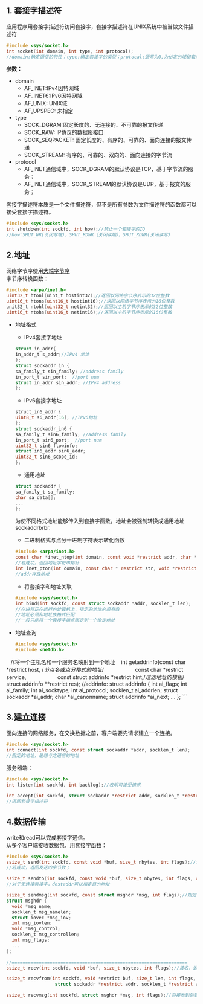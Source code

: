 ## 1. 套接字描述符
应用程序用套接字描述符访问套接字，套接字描述符在UNIX系统中被当做文件描述符<br>
```c
#include <sys/socket.h>
int socket(int domain, int type, int protocol);
//domain:确定通信的特性；type:确定套接字的类型；protocal:通常为0,为给定的域和套接字类型选择默认协议
```
**参数：**
  - domain
    - AF_INET:IPv4因特网域
    - AF_INET6:IPv6因特网域
    - AF_UNIX: UNIX域
    - AF_UPSPEC: 未指定
  - type
    - SOCK_DGRAM:固定长度的、无连接的、不可靠的报文传递
    - SOCK_RAW: IP协议的数据报接口
    - SOCK_SEQPACKET: 固定长度的、有序的、可靠的、面向连接的报文传递
    - SOCK_STREAM: 有序的、可靠的、双向的、面向连接的字节流
  - protocol
    - AF_INET通信域中，SOCK_DGRAM的默认协议是TCP，基于字节流的服务；
    - AF_INET通信域中，SOCK_STREAM的默认协议是UDP，基于报文的服务；
  
  套接字描述符本质是一个文件描述符，但不是所有参数为文件描述符的函数都可以接受套接字描述符。<br>
  ```c
  #include <sys/socket.h>
  int shutdown(int sockfd, int how);//禁止一个套接字的IO
  //how:SHUT_WR(关闭写端)，SHUT_RDWR（关闭读端），SHUT_RDWR(关闭读写)
  ```
  ## 2.地址
  网络字节序使用[大端字节序](http://blog.csdn.net/liuchenjane/article/details/74601737)<br>
  字节序转换函数：<br>
  ```c
  #include <arpa/inet.h>
  uint32_t htonl(uint_t hostint32);//返回以网络字节序表示的32位整数
  uint16_t htons(uint16_t hostint16);//返回以网络字节序表示的16位整数
  unit32_t ntohl(uint32_t netint32);//返回以主机字节序表示的32位整数
  uint16_t ntohs(uint16_t netint16);//返回以主机字节序表示的16位整数
  ```
  - 地址格式
    - IPv4套接字地址
    ```c
    struct in_addr{
    in_addr_t s_addr;//IPv4 地址
    };
    struct sockaddr_in {
    sa_family_t sin_family; //address family
    in_port_t sin_port;  //port num
    struct in_addr sin_addr; //IPv4 address
    };
    ```
    - IPv6套接字地址
    ```c
    struct_in6_addr {
    uint8_t s6_addr[16]; //IPv6地址
    };
    struct sockaddr_in6 {
    sa_family_t sin6_family; //address family
    in_port_t sin6_port;  //port num
    uint32_t sin6_flowinfo;
    struct in6_addr sin6_addr;
    uint32_t sin6_scope_id;
    };
    ```
    - 通用地址
    ```c
    struct sockaddr {
    sa_family_t sa_family;
    char sa_data[];
    ...
    };
    ```
    为使不同格式地址能够传入到套接字函数，地址会被强制转换成通用地址sockaddrbrbr.<br>
    - 二进制格式与点分十进制字符表示转化函数
    ```c
    #include <arpa/inet.h>
    const char *inet_ntop(int domain, const void *restrict addr, char *restrict str, socklen_t size);
    //若成功，返回地址字符串指针
    int inet_pton(int domain, const char * restrict str, void *restrict addr);
    //addr存放地址
    ```
    - 将套接字和地址关联
    ```c
    #include <sys/socket.h>
    int bind(int sockfd, const struct sockaddr *addr, socklen_t len);
    //在进程正在运行的计算机上，指定的地址必须有效
    //地址必须和地址族格式匹配
    //一般只能将一个套接字端点绑定到一个给定地址
    ```
    
- 地址查询
    
    ```c
    #include <sys/socket.h>
    #include <netdb.h>
    //将一个主机名和一个服务名映射到一个地址
    int getaddrinfo(const char *restrict host, /*节点名或点分格式的地址*/
                     const char *restrict service, 
                     const struct addrinfo *restrict hint,/*过滤地址的模板*/
                     struct addrinfo **restrict res);
    //addrinfo:
    struct addrinfo {
        int ai_flags;
        int ai_family;
        int ai_socktype;
        int ai_protocol;
        socklen_t ai_addrlen;
        struct sockaddr *ai_addr;
        char *ai_canonname;
        struct addrinfo *ai_next;
        ...
    };
    ```
    
  ## 3.建立连接<br>
  面向连接的网络服务，在交换数据之前，客户端要先请求建立一个连接。<br>
  ```c
  #include <sys/socket.h>
  int connect(int sockfd, const struct sockaddr *addr, socklen_t len);
  //指定的地址，是想与之通信的地址
  ```
  服务器端：<br>
  ```c
  #include <sys/socket.h>
  int listen(int sockfd, int backlog);//表明可接受请求
  
  int accept(int sockfd, struct sockaddr *restrict addr, socklen_t *restrict len);//获得连接请求，并已建立连接
  //返回套接字描述符
  ```
  ## 4.数据传输
  write和read可以完成套接字通信。<br>
  从多个客户端接收数据包，用套接字函数：<br>
  ```c
  #include <sys/socket.h>
  ssize_t send(int sockfd, const void *buf, size_t nbytes, int flags);//flags可以改变传输方式，面向连接的
  //若成功，返回发送的字节数；
  
  ssize_t sendto(int sockfd, const void *buf, size_t nbytes, int flags, const struct sockaddr *destaddr, socklen_t destlen);
  //对于无连接套接字，destaddr可以指定目的地址
  
  ssize_t sendmsg(int sockfd, const struct msghdr *msg, int flags);//指定多重缓冲区传输数据
  struct msghdr {
    void *msg_name;
    socklen_t msg_namelen;
    struct iovec *msg_iov;
    int msg_iovlen;
    void *msg_control;
    socklen_t msg_controllen;
    int msg_flags;
    ...
  };
  
  //=================================================================
  ssize_t recv(int sockfd, void *buf, size_t nbytes, int flags);//接收，返回数据字节长度
  
  ssize_t recvfrom(int sockfd, void *retrict buf, size_t len, int flags,
                    struct sockaddr *restrict addr, socklen_t *restrict addrlen);//可以定位发送者，通常用于无连接套接字
 
 ssize_t recvmsg(int sockfd, struct msghdr *msg, int flags);//将接收到的数据送入多个缓冲区
  ```
  
